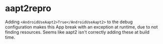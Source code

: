 # aapt2repro

Adding `<AndroidUseAapt2>True</AndroidUseAapt2>` to the debug configuration makes this App break with an exception at runtime, due to not finding resources. Seems like aapt2 isn't correctly adding these at build time.